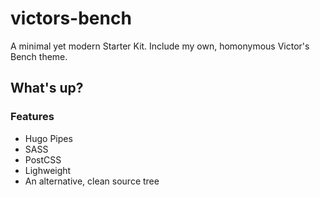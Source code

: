 # victors-bench
A minimal yet modern Starter Kit. Include my own, homonymous Victor's Bench theme.

## What's up?

### Features
- Hugo Pipes
- SASS
- PostCSS
- Lighweight
- An alternative, clean source tree
